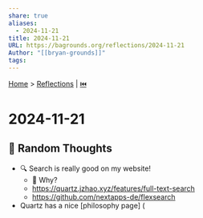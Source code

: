 ```yaml
---  
share: true  
aliases:  
  - 2024-11-21  
title: 2024-11-21  
URL: https://bagrounds.org/reflections/2024-11-21  
Author: "[[bryan-grounds]]"  
tags:   
---  
```

[Home](../index.md) > [Reflections](./index.md) | [⏮️](./2024-11-20.md)  
# 2024-11-21  
## 🎲 Random Thoughts  
- 🔍 Search is really good on my website!  
  - 🤔 Why?  
  - https://quartz.jzhao.xyz/features/full-text-search  
  - https://github.com/nextapps-de/flexsearch  
- Quartz has a nice [philosophy page] (